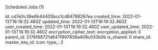 Scheduled Jobs (1)

id: cd7e0c38e6b44405bcc1cd84788267ea
created_time: 2022-01-13T16:19:32.460Z
updated_time: 2022-01-13T16:19:32.460Z
user_created_time: 2022-01-13T16:19:32.460Z
user_updated_time: 2022-01-13T16:19:32.460Z
encryption_cipher_text: 
encryption_applied: 0
parent_id: 2176f68721d647f897836a408c033b0b
is_shared: 0
share_id: 
master_key_id: 
icon: 
type_: 2